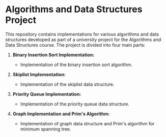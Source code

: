 # Algorithms and Data Structures Project

This repository contains implementations for various algorithms and data structures developed as part of a university project for the Algorithms and Data Structures course. The project is divided into four main parts:

1. **Binary Insertion Sort Implementation:** 
   - Implementation of the binary insertion sort algorithm.

2. **Skiplist Implementation:** 
   - Implementation of the skiplist data structure.

3. **Priority Queue Implementation:** 
   - Implementation of the priority queue data structure.

4. **Graph Implementation and Prim's Algorithm:** 
   - Implementation of graph data structure and Prim's algorithm for minimum spanning tree.
